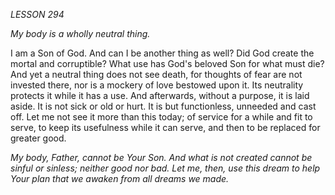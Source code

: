 *LESSON 294*

*My body is a wholly neutral thing.*

I am a Son of God. And can I be another thing as well? Did God create the mortal and corruptible? What use has God's beloved Son for what must die? And yet a neutral thing does not see death, for thoughts of fear are not invested there, nor is a mockery of love bestowed upon it. Its neutrality protects it while it has a use. And afterwards, without a purpose, it is laid aside. It is not sick or old or hurt. It is but functionless, unneeded and cast off. Let me not see it more than this today; of service for a while and fit to serve, to keep its usefulness while it can serve, and then to be replaced for greater good.

_My body, Father, cannot be Your Son. And what is not created cannot be sinful or sinless; neither good nor bad. Let me, then, use this dream to help Your plan that we awaken from all dreams we made._